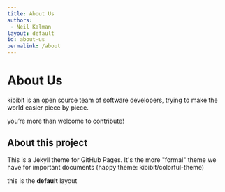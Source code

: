 ```yaml
---
title: About Us
authors:
 - Neil Kalman
layout: default
id: about-us
permalink: /about
---
```


# About Us

<span class="kb-logo">kibibit</span> is an open source team of software developers, trying to make the world easier piece by piece.

you’re more than welcome to contribute!

## About this project

This is a Jekyll theme for GitHub Pages. It's the more "formal" theme we have for important documents (happy theme: kibibit/colorful-theme)

this is the **default** layout
